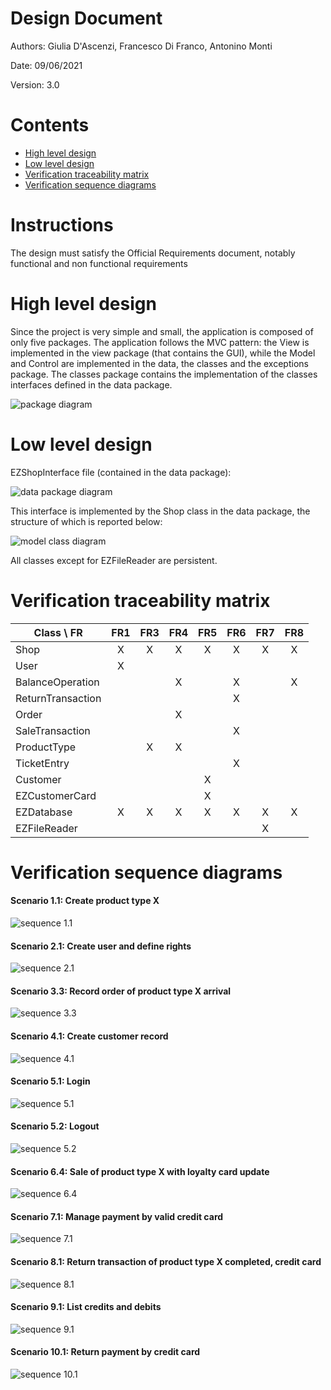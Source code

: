 # Design Document 

Authors: Giulia D'Ascenzi, Francesco Di Franco, Antonino Monti

Date: 09/06/2021

Version: 3.0 


# Contents

- [High level design](#package-diagram)
- [Low level design](#class-diagram)
- [Verification traceability matrix](#verification-traceability-matrix)
- [Verification sequence diagrams](#verification-sequence-diagrams)

# Instructions

The design must satisfy the Official Requirements document, notably functional and non functional requirements

# High level design 

Since the project is very simple and small, the application is composed of only five packages. The application follows the MVC pattern: the View is implemented in the view package (that contains the GUI), while the Model and Control are implemented in the data, the classes and the exceptions package. The classes package contains the implementation of the classes interfaces defined in the data package.

![package diagram](Diagrams/Design/packageDiagram.png)


# Low level design

EZShopInterface file (contained in the data package):

![data package diagram](Diagrams/Design/dataPackage.png)

This interface is implemented by the Shop class in the data package, the structure of which is reported below:

![model class diagram](Diagrams/Design/classDiagram.png)

All classes except for EZFileReader are persistent.

# Verification traceability matrix

| Class \ FR        | FR1  | FR3  | FR4  | FR5  | FR6  | FR7  | FR8  |
| ----------------- | :--: | :--: | :--: | :--: | :--: | :--: | :--: |
| Shop              |  X   |  X   |  X   |  X   |  X   |  X   |  X   |
| User              |  X   |      |      |      |      |      |      |
| BalanceOperation  |      |      |  X   |      |  X   |      |  X   |
| ReturnTransaction |      |      |      |      |  X   |      |      |
| Order             |      |      |  X   |      |      |      |      |
| SaleTransaction   |      |      |      |      |  X   |      |      |
| ProductType       |      |  X   |  X   |      |      |      |      |
| TicketEntry       |      |      |      |      |  X   |      |      |
| Customer          |      |      |      |  X   |      |      |      |
| EZCustomerCard    |      |      |      |  X   |      |      |      |
| EZDatabase        |  X   |  X   |  X   |  X   |  X   |  X   |  X   |
| EZFileReader      |      |      |      |      |      |  X   |      |

# Verification sequence diagrams

#### Scenario 1.1: Create product type X

![sequence 1.1](Diagrams/Design/1-1-CreateProductType.png)

#### Scenario 2.1: Create user and define rights

![sequence 2.1](Diagrams/Design/2-1-CreateNewUser.png)

#### Scenario 3.3: Record order of product type X arrival

![sequence 3.3](Diagrams/Design/3-3-RecordOrderArrival.png)

#### Scenario 4.1: Create customer record

![sequence 4.1](Diagrams/Design/4-1-CreateNewCustomer.png)

#### Scenario 5.1: Login

![sequence 5.1](Diagrams/Design/5-1-Login.png)

#### Scenario 5.2: Logout

![sequence 5.2](Diagrams/Design/5-2-Logout.png)

#### Scenario 6.4: Sale of product type X with loyalty card update

![sequence 6.4](Diagrams/Design/6-4-SaleTransactionCompleted-LoyaltyAccount.png)

#### Scenario 7.1: Manage payment by valid credit card

![sequence 7.1](Diagrams/Design/7-1-ManageSale-CreditCard.png)

#### Scenario 8.1: Return transaction of product type X completed, credit card

![sequence 8.1](Diagrams/Design/8-1-ReturnTransactionCompleted-CreditCard.png)

#### Scenario 9.1: List credits and debits

![sequence 9.1](Diagrams/Design/9-1-ListCreditsAndDebits.png)

#### Scenario 10.1: Return payment by credit card

![sequence 10.1](Diagrams/Design/10-1-ReturnPayment-CreditCard.png)

